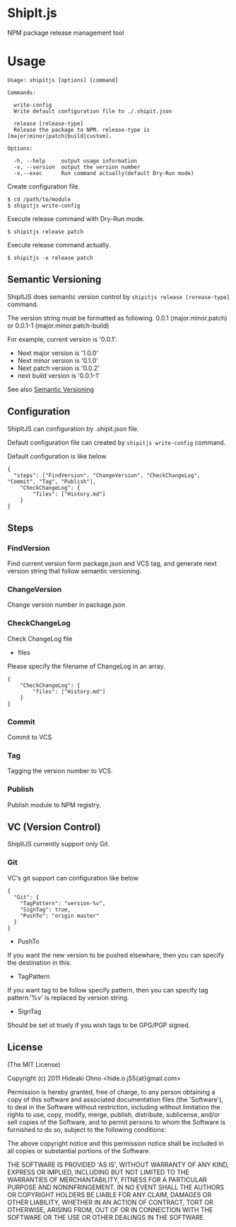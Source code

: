 
# ShipIt.js

  NPM package release management tool

# Usage

    Usage: shipitjs [options] [command]
    
    Commands:
    
      write-config 
      Write default configuration file to ./.shipit.json
      
      release [release-type]
      Release the package to NPM. release-type is [major|minor|patch|build|custom].
    
    Options:
    
      -h, --help     output usage information
      -v, --version  output the version number
      -x,--exec      Run command actually(default Dry-Run mode)

Create configuration file.

    $ cd /path/to/module
    $ shipitjs write-config

Execute release command with Dry-Run mode.

    $ shipitjs release patch
    
Execute release command actually.

    $ shipitjs -x release patch

## Semantic Versioning

ShipItJS does semantic version control by `shipitjs release [rerease-type]` command.

The version string must be formatted as following.
    0.0.1 (major.minor.patch)
or
    0.0.1-1 (major.minor.patch-build)

For example, current version is '0.0.1'.
* Next major version is '1.0.0'
* Next minor version is '0.1.0'
* Next patch version is '0.0.2'
* next build version is '0.0.1-1'

See also [Semantic Versioning](http://semver.org/)

## Configuration

ShipItJS can configuration by .shipit.json file.

Default configuration file can created by `shipitjs write-config` command.

Default configuration is like below

    {
      "steps": ["FindVersion", "ChangeVersion", "CheckChangeLog", "Commit", "Tag", "Publish"],
    	"CheckChangeLog": {
    		"files": ["History.md"]
    	}
    }

## Steps

### FindVersion

Find current version form package.json and VCS tag, and generate next version string that follow semantic versioning.

### ChangeVersion

Change version number in package.json

### CheckChangeLog

Check ChangeLog file 

* files

Please specify the filename of ChangeLog in an array.

    {
    	"CheckChangeLog": {
    		"files": ["History.md"]
    	}
    }

### Commit

Commit to VCS

### Tag

Tagging the version number to VCS.

### Publish

Publish module to NPM registry.

## VC (Version Control)

ShipItJS currently support only Git.

### Git

VC's git support can configuration like below

    {
      "Git": {
        "TagPattern": "version-%v",
        "SignTag": true,
        "PushTo": "origin master"
      }
    }

* PushTo

If you want the new version to be pushed elsewhare, then you can specify the destination in this. 

* TagPattern

If you want tag to be follow specify pattern, then you can specify tag pattern.'%v' is replaced by version string.

* SignTag

Should be set ot truely if you wish tags to be GPG/PGP signed.

## License 

(The MIT License)

Copyright (c) 2011 Hideaki Ohno &lt;hide.o.j55{at}gmail.com&gt;

Permission is hereby granted, free of charge, to any person obtaining
a copy of this software and associated documentation files (the
'Software'), to deal in the Software without restriction, including
without limitation the rights to use, copy, modify, merge, publish,
distribute, sublicense, and/or sell copies of the Software, and to
permit persons to whom the Software is furnished to do so, subject to
the following conditions:

The above copyright notice and this permission notice shall be
included in all copies or substantial portions of the Software.

THE SOFTWARE IS PROVIDED 'AS IS', WITHOUT WARRANTY OF ANY KIND,
EXPRESS OR IMPLIED, INCLUDING BUT NOT LIMITED TO THE WARRANTIES OF
MERCHANTABILITY, FITNESS FOR A PARTICULAR PURPOSE AND NONINFRINGEMENT.
IN NO EVENT SHALL THE AUTHORS OR COPYRIGHT HOLDERS BE LIABLE FOR ANY
CLAIM, DAMAGES OR OTHER LIABILITY, WHETHER IN AN ACTION OF CONTRACT,
TORT OR OTHERWISE, ARISING FROM, OUT OF OR IN CONNECTION WITH THE
SOFTWARE OR THE USE OR OTHER DEALINGS IN THE SOFTWARE.